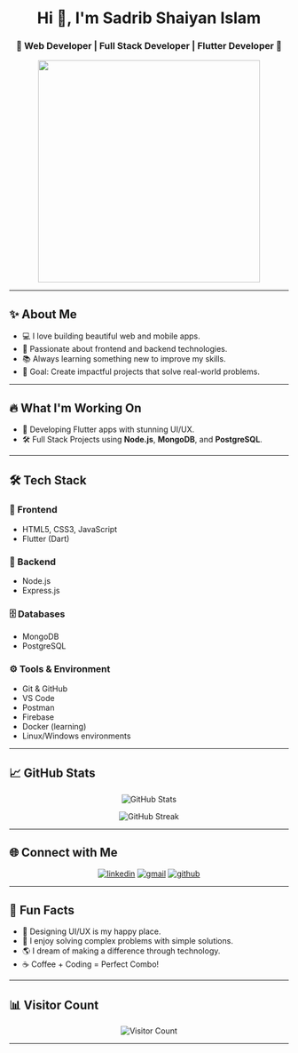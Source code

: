 <!-- Title -->
<h1 align="center">Hi 👋, I'm Sadrib Shaiyan Islam</h1>
<h3 align="center">🚀 Web Developer | Full Stack Developer | Flutter Developer 🚀</h3>

<p align="center">
  <img src="https://media.giphy.com/media/13HgwGsXF0aiGY/giphy.gif" width="400px" />
</p>

---

## ✨ About Me

- 💻 I love building beautiful web and mobile apps.
- 🌟 Passionate about frontend and backend technologies.
- 📚 Always learning something new to improve my skills.
- 🎯 Goal: Create impactful projects that solve real-world problems.

---

## 🔥 What I'm Working On

- 🚀 Developing Flutter apps with stunning UI/UX.
- 🛠️ Full Stack Projects using **Node.js**, **MongoDB**, and **PostgreSQL**.


---

## 🛠️ Tech Stack

### 🚀 Frontend
- HTML5, CSS3, JavaScript
- Flutter (Dart)

### 🧠 Backend
- Node.js
- Express.js

### 🗄️ Databases
- MongoDB
- PostgreSQL

### ⚙️ Tools & Environment
- Git & GitHub
- VS Code
- Postman
- Firebase
- Docker (learning)
- Linux/Windows environments

---

## 📈 GitHub Stats

<p align="center">
  <img src="https://github-readme-stats.vercel.app/api?username=Sadrib-perfecthonest&show_icons=true&theme=radical" alt="GitHub Stats" />
</p>

<p align="center">
  <img src="https://github-readme-streak-stats.herokuapp.com/?user=Sadrib-perfecthonest&theme=radical" alt="GitHub Streak" />
</p>

---

## 🌐 Connect with Me

<p align="center">
  <a href="https://linkedin.com/in/sadrib-shaiyan-islam-7a3403276" target="_blank"><img src="https://img.shields.io/badge/LinkedIn-blue?style=for-the-badge&logo=linkedin" alt="linkedin"/></a>
  <a href="mailto:sadribshaiyanislam111@gmail.com" target="_blank"><img src="https://img.shields.io/badge/Gmail-red?style=for-the-badge&logo=gmail&logoColor=white" alt="gmail"/></a>
  <a href="https://github.com/Sadrib-perfecthonest" target="_blank"><img src="https://img.shields.io/badge/GitHub-000?style=for-the-badge&logo=github" alt="github"/></a>
</p>

---

## 🎉 Fun Facts

- 🎨 Designing UI/UX is my happy place.
- 🧩 I enjoy solving complex problems with simple solutions.
- 🌎 I dream of making a difference through technology.
- ☕ Coffee + Coding = Perfect Combo!

---

## 📊 Visitor Count

<p align="center">
  <img src="https://profile-counter.glitch.me/Sadrib-perfecthonest/count.svg" alt="Visitor Count" />
</p>

---
